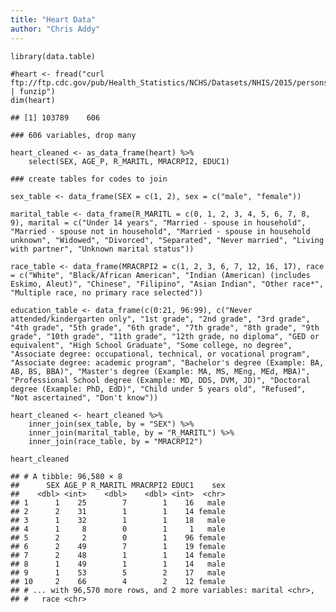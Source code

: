 ```yaml
---
title: "Heart Data"
author: "Chris Addy"
---   
```


    library(data.table)

    #heart <- fread("curl ftp://ftp.cdc.gov/pub/Health_Statistics/NCHS/Datasets/NHIS/2015/personsx.zip | funzip")
    dim(heart)

    ## [1] 103789    606

    ### 606 variables, drop many

    heart_cleaned <- as_data_frame(heart) %>%
        select(SEX, AGE_P, R_MARITL, MRACRPI2, EDUC1)

    ### create tables for codes to join

    sex_table <- data_frame(SEX = c(1, 2), sex = c("male", "female"))

    marital_table <- data_frame(R_MARITL = c(0, 1, 2, 3, 4, 5, 6, 7, 8, 9), marital = c("Under 14 years", "Married - spouse in household", "Married - spouse not in household", "Married - spouse in household unknown", "Widowed", "Divorced", "Separated", "Never married", "Living with partner", "Unknown marital status"))

    race_table <- data_frame(MRACRPI2 = c(1, 2, 3, 6, 7, 12, 16, 17), race = c("White", "Black/African American", "Indian (American) (includes Eskimo, Aleut)", "Chinese", "Filipino", "Asian Indian", "Other race*", "Multiple race, no primary race selected"))

    education_table <- data_frame(c(0:21, 96:99), c("Never attended/kindergarten only", "1st grade", "2nd grade", "3rd grade", "4th grade", "5th grade", "6th grade", "7th grade", "8th grade", "9th grade", "10th grade", "11th grade", "12th grade, no diploma", "GED or equivalent", "High School Graduate", "Some college, no degree", "Associate degree: occupational, technical, or vocational program", "Associate degree: academic program", "Bachelor's degree (Example: BA, AB, BS, BBA)", "Master's degree (Example: MA, MS, MEng, MEd, MBA)", "Professional School degree (Example: MD, DDS, DVM, JD)", "Doctoral degree (Example: PhD, EdD)", "Child under 5 years old", "Refused", "Not ascertained", "Don't know"))

    heart_cleaned <- heart_cleaned %>%
        inner_join(sex_table, by = "SEX") %>%
        inner_join(marital_table, by = "R_MARITL") %>%
        inner_join(race_table, by = "MRACRPI2")

    heart_cleaned

    ## # A tibble: 96,580 × 8
    ##      SEX AGE_P R_MARITL MRACRPI2 EDUC1    sex
    ##    <dbl> <int>    <dbl>    <dbl> <int>  <chr>
    ## 1      1    25        7        1    16   male
    ## 2      2    31        1        1    14 female
    ## 3      1    32        1        1    18   male
    ## 4      1     8        0        1     1   male
    ## 5      2     2        0        1    96 female
    ## 6      2    49        7        1    19 female
    ## 7      2    48        1        1    14 female
    ## 8      1    49        1        1    14   male
    ## 9      1    53        5        2    17   male
    ## 10     2    66        4        2    12 female
    ## # ... with 96,570 more rows, and 2 more variables: marital <chr>,
    ## #   race <chr>
